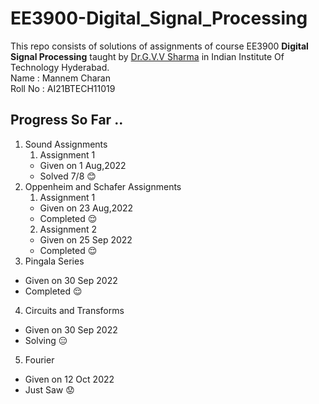 # EE3900-Digital_Signal_Processing
This repo consists of solutions of assignments of course EE3900 **Digital Signal Processing** taught by [Dr.G.V.V Sharma](https://github.com/gadepall) in Indian Institute Of Technology Hyderabad.    
Name : Mannem Charan    
Roll No : AI21BTECH11019  
  
## Progress So Far ..
 1. Sound Assignments
    1. Assignment 1
    - Given on 1 Aug,2022
    - Solved 7/8 :blush:
 2. Oppenheim and Schafer Assignments
    1. Assignment 1
    - Given on 23 Aug,2022
    - Completed :relieved:  
    2. Assignment 2
    - Given on 25 Sep 2022
    - Completed :relieved:
 3. Pingala Series
   - Given on 30 Sep 2022 
   - Completed :relieved:
 4. Circuits and Transforms
   - Given on 30 Sep 2022
   - Solving :expressionless:
 5. Fourier 
   - Given on 12 Oct 2022
   - Just Saw :worried:
